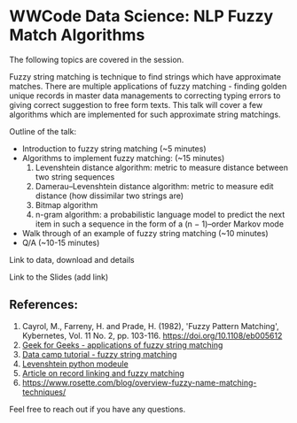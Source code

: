 # WWCode Data Science: NLP Fuzzy Match Algorithms

The following topics are covered in the session. 


Fuzzy string matching is technique to find strings which have approximate matches. 
There are multiple applications of fuzzy matching - finding golden unique records in master
data managements to correcting typing errors to giving correct suggestion to free form texts. 
This talk will cover a few algorithms which are implemented for such approximate string matchings.

Outline of the talk:    
  - Introduction to fuzzy string matching (~5 minutes)    
  - Algorithms to implement fuzzy matching: (~15 minutes)       
    1. Levenshtein distance algorithm: metric to measure distance between two string sequences 
    2. Damerau–Levenshtein distance algorithm: metric to measure edit distance (how dissimilar two strings are) 
    3. Bitmap algorithm
    4. n-gram algorithm: a probabilistic language model to predict the next item in such a sequence in the form of a (n − 1)–order Markov mode
  -  Walk through of an example of fuzzy string matching (~10 minutes)    
  -  Q/A (~10-15 minutes)


Link to data, download and details

Link to the Slides (add link)

## References:
1. Cayrol, M., Farreny, H. and Prade, H. (1982), 'Fuzzy Pattern Matching', Kybernetes, Vol. 11 No. 2, pp. 103-116. https://doi.org/10.1108/eb005612
2. [Geek for Geeks - applications of fuzzy string matching](https://www.geeksforgeeks.org/applications-of-string-matching-algorithms/)
3. [Data camp tutorial - fuzzy string matching](https://www.datacamp.com/community/tutorials/fuzzy-string-python)
4. [Levenshtein python modeule](https://pypi.org/project/python-Levenshtein/)
5. [Article on record linking and fuzzy matching](https://pbpython.com/record-linking.html)
6. https://www.rosette.com/blog/overview-fuzzy-name-matching-techniques/

Feel free to reach out if you have any questions.
